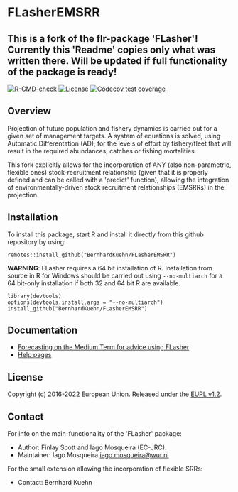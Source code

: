 # FLasherEMSRR 

## This is a fork of the flr-package 'FLasher'! Currently this 'Readme' copies only what was written there. Will be updated if full functionality of the package is ready!


[![R-CMD-check](https://github.com/BernhardKuehn/FLasherEMSRR/workflows/R-CMD-check/badge.svg)](https://github.com/BernhardKuehn/FLasherEMSRR/actions)
[![License](https://flr-project.org/img/eupl_1.1.svg)](https://joinup.ec.europa.eu/licence/european-union-public-licence-version-11-or-later-eupl)
[![Codecov test coverage](https://codecov.io/gh/BernhardKuehn/FLasherEMSRR/branch/master/graph/badge.svg)](https://codecov.io/gh/BernhardKuehn/FLasherEMSRR?branch=master)

## Overview

Projection of future population and fishery dynamics is carried out for a given set of management targets. A system of equations is solved, using Automatic Differentation (AD), for the levels of effort by fishery/fleet that will result in the required abundances, catches or fishing mortalities. 

This fork explicitly allows for the incorporation of ANY (also non-parametric, flexible ones) stock-recruitment relationship (given that it is properly defined and can be called with a 'predict' function), allowing the integration of environmentally-driven stock recruitment relationships (EMSRRs) in the projection. 

## Installation
To install this package, start R and install it directly from this github repository by using:

```
remotes::install_github("BernhardKuehn/FLasherEMSRR")
```

**WARNING**: FLasher requires a 64 bit installation of R. Installation from source in R for Windows should be carried out using `--no-multiarch` for a 64 bit-only installation if both 32 and 64 bit R are available.

```
library(devtools)
options(devtools.install.args = "--no-multiarch")   
install_github("BernhardKuehn/FLasherEMSRR")
```

## Documentation
- [Forecasting on the Medium Term for advice using FLasher](https://flr-project.org/doc/Forecasting_on_the_Medium_Term_for_advice_using_FLasher.html)
- [Help pages](http://flr-project.org/FLasher)

## License
Copyright (c) 2016-2022 European Union. Released under the [EUPL v1.2](https://eupl.eu/1.2/en/).

## Contact
For info on the main-functionality of the 'FLasher' package:
- Author: Finlay Scott and Iago Mosqueira (EC-JRC).
- Maintainer: Iago Mosqueira <iago.mosqueira@wur.nl>
  
For the small extension allowing the incorporation of flexible SRRs:
- Contact: Bernhard Kuehn 


